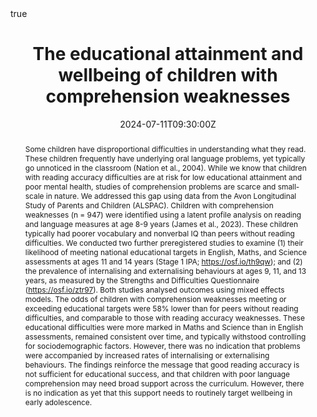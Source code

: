 ---
abstract: "Some children have disproportional difficulties in understanding what they read. These children frequently have underlying oral language problems, yet typically go unnoticed in the classroom (Nation et al., 2004). While we know that children with reading accuracy difficulties are at risk for low educational attainment and poor mental health, studies of comprehension problems are scarce and small-scale in nature. We addressed this gap using data from the Avon Longitudinal Study of Parents and Children (ALSPAC). 

Children with comprehension weaknesses (n = 947) were identified using a latent profile analysis on reading and language measures at age 8-9 years (James et al., 2023). These children typically had poorer vocabulary and nonverbal IQ than peers without reading difficulties. We conducted two further preregistered studies to examine (1) their likelihood of meeting national educational targets in English, Maths, and Science assessments at ages 11 and 14 years (Stage 1 IPA; https://osf.io/th9qw); and (2) the prevalence of internalising and externalising behaviours at ages 9, 11, and 13 years, as measured by the Strengths and Difficulties Questionnaire (https://osf.io/ztr97). Both studies analysed outcomes using mixed effects models. 

The odds of children with comprehension weaknesses meeting or exceeding educational targets were 58% lower than for peers without reading difficulties, and comparable to those with reading accuracy weaknesses. These educational difficulties were more marked in Maths and Science than in English assessments, remained consistent over time, and typically withstood controlling for sociodemographic factors. However, there was no indication that problems were accompanied by increased rates of internalising or externalising behaviours. 

The findings reinforce the message that good reading accuracy is not sufficient for educational success, and that children with poor language comprehension may need broad support across the curriculum. However, there is no indication as yet that this support needs to routinely target wellbeing in early adolescence."

address:
  city: "Newcastle"
  country: "UK"
  postcode: ""
  region: ""
  street: ""
all_day: 
authors: 
- admin
date: "2024-07-11T09:30:00Z"
date_end: "2024-07-11T10:30:00Z"
event: Child Language Symposium
event_url: 
featured: false
image:
  caption: 'Image credit: []())'
  focal_point: Right
location: "Newcastle University"
math: true
projects: 
- longitudinal-comprehension
publishDate: "2024-07-01T00:00:00Z"
slides: 
summary: 
tags:
title: "The educational attainment and wellbeing of children with comprehension weaknesses"
url_code: ""
url_pdf: ""
url_poster: ""
url_video: ""
url_dataset: ""
---